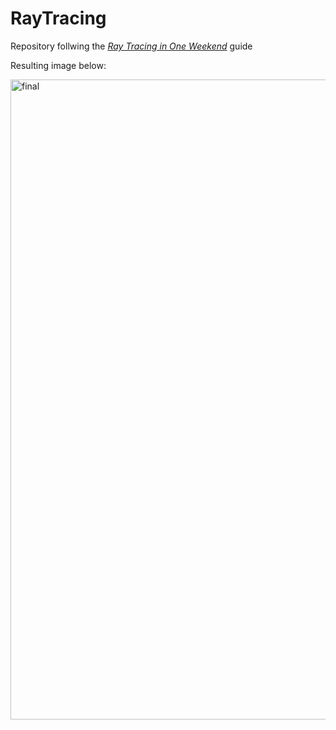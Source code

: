 # RayTracing
Repository follwing the [_Ray Tracing in One Weekend_](https://raytracing.github.io/books/RayTracingInOneWeekend.html) guide

Resulting image below:

<img src="Output/final.ppm" alt="final" width="1024"/>

